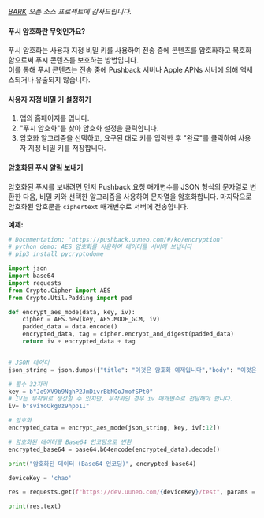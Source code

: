 
 *[BARK](https://github.com/Finb/Bark) 오픈 소스 프로젝트에 감사드립니다.*

#### 푸시 암호화란 무엇인가요?

푸시 암호화는 사용자 지정 비밀 키를 사용하여 전송 중에 콘텐츠를 암호화하고 복호화함으로써 푸시 콘텐츠를 보호하는 방법입니다. <br> 이를 통해 푸시 콘텐츠는 전송 중에 Pushback 서버나 Apple APNs 서버에 의해 액세스되거나 유출되지 않습니다.

#### 사용자 지정 비밀 키 설정하기
1. 앱의 홈페이지를 엽니다.
2. "푸시 암호화"를 찾아 암호화 설정을 클릭합니다.
3. 암호화 알고리즘을 선택하고, 요구된 대로 키를 입력한 후 "완료"를 클릭하여 사용자 지정 비밀 키를 저장합니다.

#### 암호화된 푸시 알림 보내기
암호화된 푸시를 보내려면 먼저 Pushback 요청 매개변수를 JSON 형식의 문자열로 변환한 다음, 비밀 키와 선택한 알고리즘을 사용하여 문자열을 암호화합니다. 마지막으로 암호화된 암호문을 `ciphertext` 매개변수로 서버에 전송합니다. <br><br>
**예제:**
```python
# Documentation: "https://pushback.uuneo.com/#/ko/encryption"
# python demo: AES 암호화를 사용하여 데이터를 서버에 보냅니다
# pip3 install pycryptodome

import json
import base64
import requests
from Crypto.Cipher import AES
from Crypto.Util.Padding import pad

def encrypt_aes_mode(data, key, iv):
    cipher = AES.new(key, AES.MODE_GCM, iv)
    padded_data = data.encode()
    encrypted_data, tag = cipher.encrypt_and_digest(padded_data)
    return iv + encrypted_data + tag


# JSON 데이터
json_string = json.dumps({"title": "이것은 암호화 예제입니다","body": "이것은 암호화된 메시지의 본문입니다", "sound": "typewriter"})

# 필수 32자리
key = b"Jo9XV9b9NghP2JmDivrBbNOoJmofSPt0"
# IV는 무작위로 생성할 수 있지만, 무작위인 경우 iv 매개변수로 전달해야 합니다.
iv= b"sviYoOkg0z9hpp1I"

# 암호화
encrypted_data = encrypt_aes_mode(json_string, key, iv[:12])

# 암호화된 데이터를 Base64 인코딩으로 변환
encrypted_base64 = base64.b64encode(encrypted_data).decode()

print("암호화된 데이터 (Base64 인코딩)", encrypted_base64)

deviceKey = 'chao'

res = requests.get(f"https://dev.uuneo.com/{deviceKey}/test", params = {"ciphertext": encrypted_base64})

print(res.text)
```

